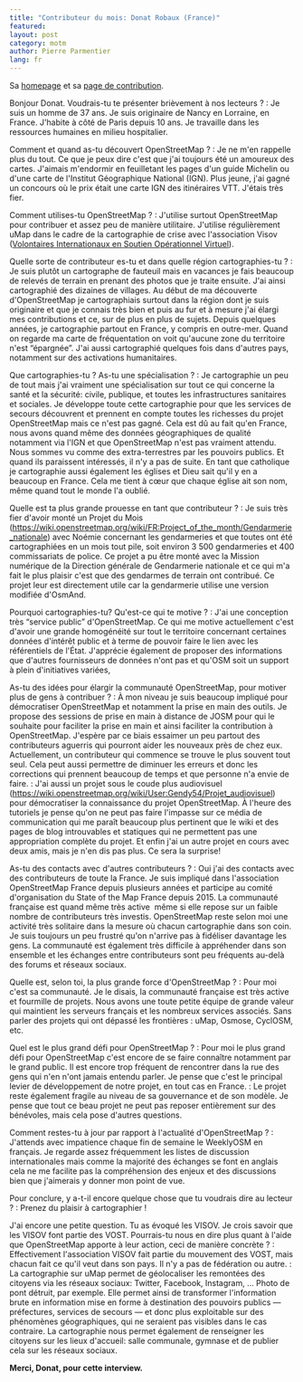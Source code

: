 ```yaml
---
title: "Contributeur du mois: Donat Robaux (France)"
featured:
layout: post
category: motm
author: Pierre Parmentier
lang: fr
---
```


Sa [homepage](https://www.openstreetmap.org/user/gendy54) et sa [page de contribution](https://hdyc.neis-one.org/?gendy54).

Bonjour Donat. Voudrais-tu te présenter brièvement à nos lecteurs ?
: Je suis un homme de 37 ans. Je suis originaire de Nancy en Lorraine, en France. J'habite à côté de Paris depuis 10 ans. Je travaille dans les ressources humaines en milieu hospitalier.

Comment et quand as-tu découvert OpenStreetMap ?
: Je ne m'en rappelle plus du tout. Ce que je peux dire c'est que j'ai toujours été un amoureux des cartes. J'aimais m'endormir en feuilletant les pages d'un guide Michelin ou d'une carte de l'Institut Géographique National (IGN). Plus jeune, j'ai gagné un concours où le prix était une carte IGN des itinéraires VTT. J'étais très fier.

Comment utilises-tu OpenStreetMap ?
: J'utilise surtout OpenStreetMap pour contribuer et assez peu de manière utilitaire. J'utilise régulièrement uMap dans le cadre de la cartographie de crise avec l'association Visov ([Volontaires Internationaux en Soutien Opérationnel Virtuel](https://twitter.com/VISOV1/status/1427741296110841856)).

Quelle sorte de contributeur es-tu et dans quelle région cartographies-tu ?
: Je suis plutôt un cartographe de fauteuil mais en vacances je fais beaucoup de relevés de terrain en prenant des photos que je traite ensuite. J'ai ainsi cartographié des dizaines de villages. Au début de ma découverte d'OpenStreetMap je cartographiais surtout dans la région dont je suis originaire et que je connais très bien et puis au fur et à mesure j'ai élargi mes contributions et ce, sur de plus en plus de sujets. Depuis quelques années, je cartographie partout en France, y compris en outre-mer. Quand on regarde ma carte de fréquentation on voit qu'aucune zone du territoire n'est “épargnée”. J'ai aussi cartographié quelques fois dans d'autres pays, notamment sur des activations humanitaires.

Que cartographies-tu ? As-tu une spécialisation ?
: Je cartographie un peu de tout mais j'ai vraiment une spécialisation sur tout ce qui concerne la santé et la sécurité: civile, publique, et toutes les infrastructures sanitaires et sociales. Je développe toute cette cartographie pour que les services de secours découvrent et prennent en compte toutes les richesses du projet OpenStreetMap mais ce n'est pas gagné. Cela est dû au fait qu'en France, nous avons quand même des données géographiques de qualité notamment via l'IGN et que OpenStreetMap n'est pas vraiment attendu. Nous sommes vu comme des extra-terrestres par les pouvoirs publics. Et quand ils paraissent intéressés, il n'y a pas de suite. En tant que catholique je cartographie aussi également les églises et Dieu sait qu'il y en a beaucoup en France. Cela me tient à cœur que chaque église ait son nom, même quand tout le monde l'a oublié.

Quelle est ta plus grande prouesse en tant que contributeur ?
: Je suis très fier d'avoir monté un Projet du Mois (<https://wiki.openstreetmap.org/wiki/FR:Project_of_the_month/Gendarmerie_nationale>) avec Noémie concernant les gendarmeries et que toutes ont été cartographiées en un mois tout pile, soit environ 3 500 gendarmeries et 400 commissariats de police. Ce projet a pu être monté avec la Mission numérique de la Direction générale de Gendarmerie nationale et ce qui m'a fait le plus plaisir c'est que des gendarmes de terrain ont contribué. Ce projet leur est directement utile car la gendarmerie utilise une version modifiée d'OsmAnd.

Pourquoi cartographies-tu? Qu'est-ce qui te motive ?
: J'ai une conception très “service public” d'OpenStreetMap. Ce qui me motive actuellement c'est d'avoir une grande homogénéité sur tout le territoire concernant certaines données d'intérêt public et à terme de pouvoir faire le lien avec les référentiels de l'État. J'apprécie également de proposer des informations que d'autres fournisseurs de données n'ont pas et qu'OSM soit un support à plein d'initiatives variées,

As-tu des idées pour élargir la communauté OpenStreetMap, pour motiver plus de gens à contribuer ?
: À mon niveau je suis beaucoup impliqué pour démocratiser OpenStreetMap et notamment la prise en main des outils. Je propose des sessions de prise en main à distance de JOSM pour qui le souhaite pour faciliter la prise en main et ainsi faciliter la contribution à OpenStreetMap. J'espère par ce biais essaimer un peu partout des contributeurs aguerris qui pourront aider les nouveaux près de chez eux. Actuellement, un contributeur qui commence se trouve le plus souvent tout seul. Cela peut aussi permettre de diminuer les erreurs et donc les corrections qui prennent beaucoup de temps et que personne n'a envie de faire.
: J'ai aussi un projet sous le coude plus audiovisuel (<https://wiki.openstreetmap.org/wiki/User:Gendy54/Projet_audiovisuel>) pour démocratiser la connaissance du projet OpenStreetMap. À l'heure des tutoriels je pense qu'on ne peut pas faire l'impasse sur ce média de communication qui me paraît beaucoup plus pertinent que le wiki et des pages de blog introuvables et statiques qui ne permettent pas une appropriation complète du projet. Et enfin j'ai un autre projet en cours avec deux amis, mais je n'en dis pas plus. Ce sera la surprise!

As-tu des contacts avec d'autres contributeurs ?
: Oui j'ai des contacts avec des contributeurs de toute la France. Je suis impliqué dans l'association OpenStreetMap France depuis plusieurs années et participe au comité d'organisation du State of the Map France depuis 2015. La communauté française est quand même très active  même si elle repose sur un faible nombre de contributeurs très investis. OpenStreetMap reste selon moi une activité très solitaire dans la mesure où chacun cartographie dans son coin. Je suis toujours un peu frustré qu'on n'arrive pas à fidéliser davantage les gens. La communauté est également très difficile à appréhender dans son ensemble et les échanges entre contributeurs sont peu fréquents au-delà des forums et réseaux sociaux.

Quelle est, selon toi, la plus grande force d'OpenStreetMap ?
: Pour moi c'est sa communauté. Je le disais, la communauté française est très active et fourmille de projets. Nous avons une toute petite équipe de grande valeur qui maintient les serveurs français et les nombreux services associés. Sans parler des projets qui ont dépassé les frontières : uMap, Osmose, CyclOSM, etc.

Quel est le plus grand défi pour OpenStreetMap ?
: Pour moi le plus grand défi pour OpenStreetMap c'est encore de se faire connaître notamment par le grand public. Il est encore trop fréquent de rencontrer dans la rue des gens qui n'en n'ont jamais entendu parler. Je pense que c'est le principal levier de développement de notre projet, en tout cas en France.
: Le projet reste également fragile au niveau de sa gouvernance et de son modèle. Je pense que tout ce beau projet ne peut pas reposer entièrement sur des bénévoles, mais cela pose d'autres questions.

Comment restes-tu à jour par rapport à l'actualité d'OpenStreetMap ?
: J'attends avec impatience chaque fin de semaine le WeeklyOSM en français. Je regarde assez fréquemment les listes de discussion internationales mais comme la majorité des échanges se font en anglais cela ne me facilite pas la compréhension des enjeux et des discussions bien que j'aimerais y donner mon point de vue.

Pour conclure, y a-t-il encore quelque chose que tu voudrais dire au lecteur ?
: Prenez du plaisir à cartographier !

J'ai encore une petite question. Tu as évoqué les VISOV. Je crois savoir que les VISOV font partie des VOST. Pourrais-tu nous en dire plus quant à l'aide que OpenStreetMap apporte à leur action, ceci de manière concrète ?
: Effectivement l'association VISOV fait partie du mouvement des VOST, mais chacun fait ce qu'il veut dans son pays. Il n'y a pas de fédération ou autre.
: La cartographie sur uMap permet de géolocaliser les remontées des citoyens via les réseaux sociaux: Twitter, Facebook, Instagram, ... Photo de pont détruit, par exemple. Elle permet ainsi de transformer l'information brute en information mise en forme à destination des pouvoirs publics &mdash; préfectures, services de secours &mdash; et donc plus exploitable sur des phénomènes géographiques, qui ne seraient pas visibles dans le cas contraire. La cartographie nous permet également de renseigner les citoyens sur les lieux d'accueil: salle communale, gymnase et de publier cela sur les réseaux sociaux.

**Merci, Donat, pour cette interview.**
